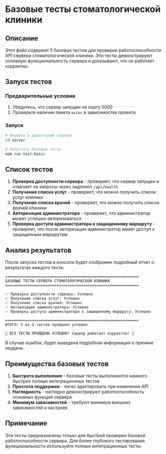 # Базовые тесты стоматологической клиники

## Описание

Этот файл содержит 5 базовых тестов для проверки работоспособности API сервера стоматологической клиники. Эти тесты демонстрируют основную функциональность сервера и доказывают, что он работает корректно.

## Запуск тестов

### Предварительные условия
1. Убедитесь, что сервер запущен на порту 5000
2. Проверьте наличие пакета `axios` в зависимостях проекта

### Запуск
```bash
# Перейти в директорию сервера
cd server

# Запустить базовые тесты
npm run test:basic
```

## Список тестов

1. **Проверка доступности сервера** - проверяет, что сервер запущен и отвечает на запросы через эндпоинт `/api/health`
2. **Получение списка услуг** - проверяет, что можно получить список услуг клиники
3. **Получение списка врачей** - проверяет, что можно получить список врачей клиники
4. **Авторизация администратора** - проверяет, что администратор может успешно авторизоваться
5. **Проверка доступа администратора к защищенному маршруту** - проверяет, что после авторизации администратор имеет доступ к защищенным маршрутам

## Анализ результатов

После запуска тестов в консоли будет отображен подробный отчет о результатах каждого теста:

```
============================================================
БАЗОВЫЕ ТЕСТЫ СЕРВЕРА СТОМАТОЛОГИЧЕСКОЙ КЛИНИКИ
============================================================

✅ Проверка доступности сервера: Успешно
✅ Получение списка услуг: Успешно
✅ Получение списка врачей: Успешно
✅ Авторизация администратора: Успешно
✅ Проверка доступа администратора к защищенному маршруту: Успешно

============================================================
ИТОГО: 5 из 5 тестов пройдено успешно

🎉 ВСЕ ТЕСТЫ ПРОЙДЕНЫ УСПЕШНО! Сервер работает корректно! 🎉
```

В случае ошибок, будет выведена подробная информация о причине неудачи.

## Преимущества базовых тестов

1. **Быстрота выполнения** - базовые тесты выполняются намного быстрее полных интеграционных тестов
2. **Простота поддержки** - легко адаптировать при изменении API
3. **Наглядность** - наглядно демонстрируют работоспособность основных функций сервера
4. **Минимум зависимостей** - требуют минимум внешних зависимостей и настроек

## Примечание

Эти тесты предназначены только для быстрой проверки базовой работоспособности сервера. Для более глубокого тестирования функциональности используйте полные интеграционные тесты. 